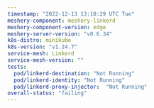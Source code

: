 ```yaml
---
timestamp: "2022-12-13 13:10:29 UTC Tue"
meshery-component: meshery-linkerd
meshery-component-version: edge
meshery-server-version: "v0.6.34"
k8s-distro: minikube
k8s-version: "v1.24.7"
service-mesh: Linkerd
service-mesh-version: ""
tests:
  pod/linkerd-destination: "Not Running"
  pod/linkerd-identity: "Not Running"
  pod/linkerd-proxy-injector:  "Not Running"
overall-status: "failing"
---
```

